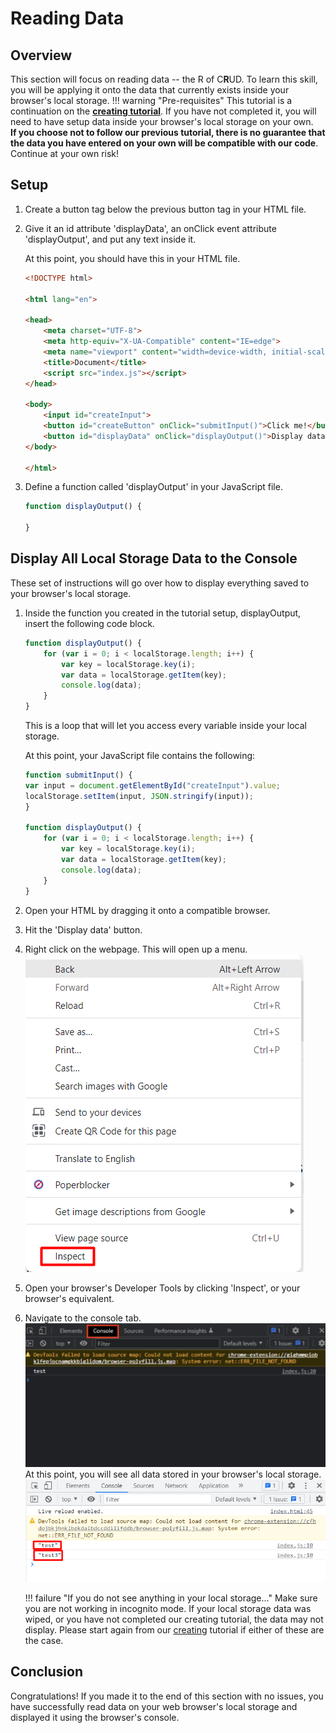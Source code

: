 # Reading Data

## Overview

This section will focus on reading data -- the R of C**R**UD. To learn this skill, you will be applying it onto the data that currently exists inside your browser's local storage.
!!! warning "Pre-requisites"
    This tutorial is a continuation on the [**creating tutorial**](creating.md). If you have not completed it, you will need to have setup data inside your browser's local storage on your own.
    <br> **If you choose not to follow our previous tutorial, there is no guarantee that the data you have entered on your own will be compatible with our code**. Continue at your own risk!

## Setup

1. Create a button tag below the previous button tag in your HTML file.

2. Give it an id attribute 'displayData', an onClick event attribute 'displayOutput', and put any text inside it.

    At this point, you should have this in your HTML file.

    ```html
    <!DOCTYPE html>

    <html lang="en">

    <head>
        <meta charset="UTF-8">
        <meta http-equiv="X-UA-Compatible" content="IE=edge">
        <meta name="viewport" content="width=device-width, initial-scale=1.0">
        <title>Document</title>
        <script src="index.js"></script>
    </head>

    <body>
        <input id="createInput">
        <button id="createButton" onClick="submitInput()">Click me!</button>
        <button id="displayData" onClick="displayOutput()">Display data</button>
    </body>

    </html>
    ```

3. Define a function called 'displayOutput' in your JavaScript file.

    ```js
    function displayOutput() {
        
    }
    ```

## Display All Local Storage Data to the Console

These set of instructions will go over how to display everything saved to your browser's local storage.

1. Inside the function you created in the tutorial setup, displayOutput, insert the following code block.

    ```js
    function displayOutput() {
        for (var i = 0; i < localStorage.length; i++) {
            var key = localStorage.key(i);
            var data = localStorage.getItem(key);
            console.log(data);
        }
    }
    ```

    This is a loop that will let you access every variable inside your local storage.

    At this point, your JavaScript file contains the following:

    ```js
    function submitInput() {
    var input = document.getElementById("createInput").value;
    localStorage.setItem(input, JSON.stringify(input));
    }

    function displayOutput() {
        for (var i = 0; i < localStorage.length; i++) {
            var key = localStorage.key(i);
            var data = localStorage.getItem(key);
            console.log(data);
        }
    }
    ```

2. Open your HTML by dragging it onto a compatible browser.
3. Hit the 'Display data' button.
4. Right click on the webpage. This will open up a menu.
    <br> ![right-click](right-click.png)
5. Open your browser's Developer Tools by clicking 'Inspect', or your browser's equivalent.
6. Navigate to the console tab.
    <br> ![access-console](access-console.png)
    At this point, you will see all data stored in your browser's local storage.
    <br> ![console-log](console-log.png)

    !!! failure "If you do not see anything in your local storage..."
        Make sure you are not working in incognito mode. If your local storage data was wiped, or you have not completed our creating tutorial, the data may not display. Please start again from our [creating](creating.md) tutorial if either of these are the case.

## Conclusion

Congratulations! If you made it to the end of this section with no issues, you have successfully read data on your web browser's local storage and displayed it using the browser's console.
